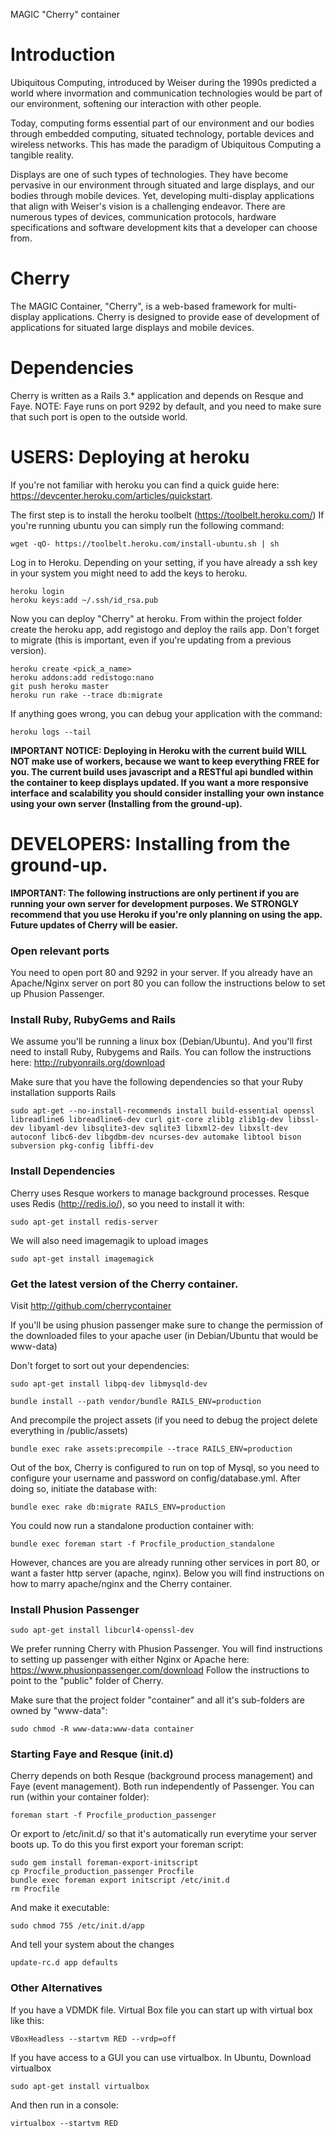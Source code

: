 MAGIC "Cherry" container

# Introduction

Ubiquitous Computing, introduced by Weiser during the 1990s predicted a world where invormation and communication technologies would be part of our environment, softening our interaction with other people.

Today, computing forms essential part of our environment and our bodies through embedded computing, situated technology, portable devices and wireless networks. This has made the paradigm of Ubiquitous Computing a tangible reality.

Displays are one of such types of technologies. They have become pervasive in our environment through situated and large displays, and our bodies through mobile devices. Yet, developing multi-display applications that align with Weiser's vision is a challenging endeavor. There are numerous types of devices, communication protocols, hardware specifications and software development kits that a developer can choose from. 

# Cherry

The MAGIC Container, "Cherry", is a web-based framework for multi-display applications. Cherry is designed to provide ease of development of applications for situated large displays and mobile devices.

# Dependencies

Cherry is written as a Rails 3.* application and depends on Resque and Faye. NOTE: Faye runs on port 9292 by default, and you need to make sure that such port is open to the outside world. 

# USERS: Deploying at heroku

If you're not familiar with heroku you can find a quick guide here: https://devcenter.heroku.com/articles/quickstart.

The first step is to install the heroku toolbelt (https://toolbelt.heroku.com/) If you're running ubuntu you can simply run the following command:

```
wget -qO- https://toolbelt.heroku.com/install-ubuntu.sh | sh
```

Log in to Heroku. Depending on your setting, if you have already a ssh key in your system you might need to add the keys to heroku.

```
heroku login
heroku keys:add ~/.ssh/id_rsa.pub
```

Now you can deploy "Cherry" at heroku. From within the project folder create the heroku app, add registogo and deploy the rails app. Don't forget to migrate (this is important, even if you're updating from a previous version).

```
heroku create <pick_a_name>
heroku addons:add redistogo:nano
git push heroku master
heroku run rake --trace db:migrate
```

If anything goes wrong, you can debug your application with the command:

```
heroku logs --tail
```

**IMPORTANT NOTICE: Deploying in Heroku with the current build WILL NOT make use of workers, because we want to keep everything FREE for you. The current build uses javascript and a RESTful api bundled within the container to keep displays updated. If you want a more responsive interface and scalability you should consider installing your own instance using your own server (Installing from the ground-up).**

# DEVELOPERS: Installing from the ground-up.

**IMPORTANT: The following instructions are only pertinent if you are running your own server for development purposes. We STRONGLY recommend that you use Heroku if you're only planning on using the app. Future updates of Cherry will be easier.**

### Open relevant ports

You need to open port 80 and 9292 in your server. If you already have an Apache/Nginx server on port 80 you can follow the instructions below to set up Phusion Passenger.

### Install Ruby, RubyGems and Rails

We assume you'll be running a linux box (Debian/Ubuntu). And you'll first need to install Ruby, Rubygems and Rails. You can follow the instructions here: http://rubyonrails.org/download 

Make sure that you have the following dependencies so that your Ruby installation supports Rails
```
sudo apt-get --no-install-recommends install build-essential openssl libreadline6 libreadline6-dev curl git-core zlib1g zlib1g-dev libssl-dev libyaml-dev libsqlite3-dev sqlite3 libxml2-dev libxslt-dev autoconf libc6-dev libgdbm-dev ncurses-dev automake libtool bison subversion pkg-config libffi-dev
```

### Install Dependencies


Cherry uses Resque workers to manage background processes. Resque uses Redis (http://redis.io/), so you need to install it with: 

```
sudo apt-get install redis-server
```

We will also need imagemagik to upload images 

```
sudo apt-get install imagemagick
```

### Get the latest version of the Cherry container.

Visit http://github.com/cherrycontainer

If you'll be using phusion passenger make sure to change the permission of the downloaded files to your apache user (in Debian/Ubuntu that would be www-data)

Don't forget to sort out your dependencies:

```
sudo apt-get install libpq-dev libmysqld-dev
````


```
bundle install --path vendor/bundle RAILS_ENV=production
```

And precompile the project assets (if you need to debug the project delete everything in /public/assets)

```
bundle exec rake assets:precompile --trace RAILS_ENV=production
```

Out of the box, Cherry is configured to run on top of Mysql, so you need to configure your username and password on config/database.yml. After doing so, initiate the database with:

```
bundle exec rake db:migrate RAILS_ENV=production
```

You could now run a standalone production container with:

```
bundle exec foreman start -f Procfile_production_standalone
```

However, chances are you are already running other services in port 80, or want a faster http server (apache, nginx). Below you will find instructions on how to marry apache/nginx and the Cherry container.

### Install Phusion Passenger

```
sudo apt-get install libcurl4-openssl-dev
```



We prefer running Cherry with Phusion Passenger. You will find instructions to setting up passenger with either Nginx or Apache here: https://www.phusionpassenger.com/download Follow the instructions to point to the "public" folder of Cherry.




Make sure that the project folder "container" and all it's sub-folders are owned by "www-data":

```
sudo chmod -R www-data:www-data container
```

### Starting Faye and Resque (init.d)

Cherry depends on both Resque (background process management) and Faye (event management). Both run independently of Passenger. You can run (within your container folder): 

```
foreman start -f Procfile_production_passenger
```

Or export to /etc/init.d/ so that it's automatically run everytime your server boots up. To do this you first export your foreman script:

```
sudo gem install foreman-export-initscript
cp Procfile_production_passenger Procfile
bundle exec foreman export initscript /etc/init.d
rm Procfile
```

And make it executable:

```
sudo chmod 755 /etc/init.d/app
```

And tell your system about the changes

```
update-rc.d app defaults
```

### Other Alternatives

If you have a VDMDK file. Virtual Box file you can start up with virtual box like this:

```
VBoxHeadless --startvm RED --vrdp=off
```

If you have access to a GUI you can use virtualbox. In Ubuntu, Download virtualbox

```
sudo apt-get install virtualbox
```

And then run in a console: 

```
virtualbox --startvm RED
```

